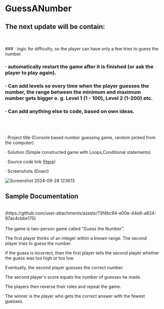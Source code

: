 # GuessANumber
## The next update will be contain:
<br />
<br />
### · logic for difficulty, so the player can have only a few tries to guess the number.

### · automatically restart the game after it is finished (or ask the player to play again).

### · Can add levels so every time when the player guesses the number, the range between the minimum and maximum number gets bigger e. g. Level 1 (1 - 100), Level 2 (1-200) etc.

### · Can add anything else to code, based on own ideas.
<br />
<br />
<br />
· Project title (Console based number guessing game, random picked from the computer)

· Solution (Simple constructed game with Loops,Conditional statements)

· Source code link ([Here](https://github.com/TmCsharp/GuessANumber/blob/master/GuessANumber.cs))

· Screenshots (Down)

![Screenshot 2024-09-28 123613](https://github.com/user-attachments/assets/44a648ea-0d26-4dff-85f5-963316336aa5)

## Sample Documentation
<br />
(https://github.com/user-attachments/assets/73f4bc94-e00e-44e8-a824-97ac4cbbe175)
<br />
<br />
The game is two-person game called "Guess the Number". 

The first player thinks of an integer within a known range. The second player tries to guess the number. 

If the guess is incorrect, then the first player tells the second player whether the guess was too high or too low. 

Eventually, the second player guesses the correct number. 

The second player's score equals the number of guesses he made. 

The players then reverse their roles and repeat the game. 

The winner is the player who gets the correct answer with the fewest guesses.
